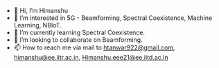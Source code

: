 - 👋 Hi, I’m Himanshu
- 👀 I’m interested in 5G - Beamforming, Spectral Coexistence, Machine Learning, NBIoT.
- 🌱 I’m currently learning Spectral Coexistence.
- 💞️ I’m looking to collaborate on Beamforming.
- 📫 How to reach me via mail to htanwar922@gmail.com, himanshu@ee.iitr.ac.in, Himanshu.eee21@ee.iitd.ac.in

<!---
htanwar922/htanwar922 is a ✨ special ✨ repository because its `README.md` (this file) appears on your GitHub profile.
You can click the Preview link to take a look at your changes.
--->
